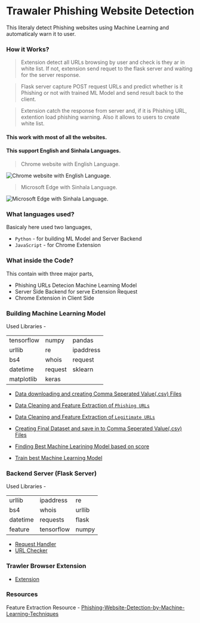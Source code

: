 # Trawaler Phishing Website Detection

This literaly detect Phishing websites using Machine Learning and automaticaly warn it to user.

### How it Works?

> Extension detect all URLs browsing by user and check is they ar in white list. If not, extension send requet to the flask server and waiting for the server response.

> Flask server capture POST request URLs and predict whether is it Phishing or not with trained ML Model and send result back to the client.

> Extension catch the response from server and, if it is Phishing URL, extention load phishing warning. Also it allows to users to create white list.


#### This work with most of all the websites.
#### This support English and Sinhala Languages.

> Chrome website with English Language.

![Chrome website with English Language.](https://i.postimg.cc/k5XXLwDQ/Chrome-english.gif)

> Microsoft Edge  with Sinhala Language.

![Microsoft Edge  with Sinhala Language.](https://i.postimg.cc/g0SkpR6f/Edge-sinhala.gif)

### What languages used?

Basicaly here used two languages,

- ` Python ` - for building ML Model and Server Backend
- ` JavaScript ` - for Chrome Extension

### What inside the Code?

This contain with three major parts,

- Phishing URLs Detecion Machine Learning Model
- Server Side Backend for serve Extension Request
- Chrome Extension in Client Side
  
### Building Machine Learning Model

Used Libraries -

||||
| --- | --- | --- |
| tensorflow | numpy | pandas |
| urllib | re | ipaddress |
| bs4 | whois | request |
| datetime | request | sklearn |
| matplotlib | keras |  |


- [Data downloading and creating Comma Seperated Value(.csv) Files](Constructing_ML_Model/1_Creating_URL.ipynb)

- [Data Cleaning and Feature Extraction of ` Phishing URLs `](Constructing_ML_Model/2_Feature_Extraction_of_Phishing_URL.ipynb)

- [Data Cleaning and Feature Extraction of ` Legitimate URLs `](Constructing_ML_Model/3_Feature_Extraction_of_Legitimate_URL.ipynb)

- [Creating Final Dataset and save in to Comma Seperated Value(.csv) Files](Constructing_ML_Model/4_Creating_Final_Dataset.ipynb)

- [Finding Best Machine Learining Model based on score](Constructing_ML_Model/5_Finding_Best_Model.ipynb)

- [Train best Machine Learning Model](Constructing_ML_Model/6_Training_selected_best_model.ipynb)


### Backend Server (Flask Server)

Used Libraries -

||||
| --- | --- | --- |
| urllib | ipaddress | re |
| bs4 | whois | urllib |
| datetime | requests | flask |
| feature | tensorflow | numpy |

- [Request Handler](Server/app.py)
- [URL Checker](Server/feature.py)

### Trawler Browser Extension

- [Extension](Extension)


### Resources

Feature Extraction Resource -
[Phishing-Website-Detection-by-Machine-Learning-Techniques](https://github.com/shreyagopal/Phishing-Website-Detection-by-Machine-Learning-Techniques)

